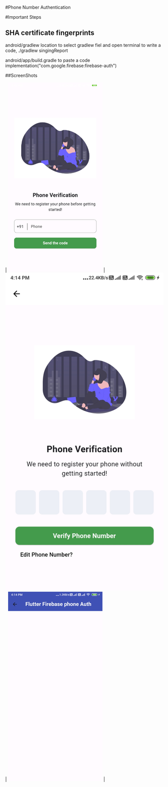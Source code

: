 #Phone Number Authentication

#Important Steps 
## SHA certificate fingerprints

 android/gradlew location to select gradlew fiel and open terminal to write a code,
  ./gradlew singingReport

 android/app/build.gradle to paste a code
  implementation("com.google.firebase:firebase-auth")


##ScreenShots

| <img src="phone1.jpg" width="300"/> | <img src="phone2.jpg" width=""/> | <img src="phone3.jpg" width= "300"/> |